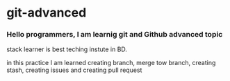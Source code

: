 # git-advanced

### Hello programmers, I am learnig git and Github advanced topic

stack learner is best teching instute in BD. 

in this practice I am learned creating branch, merge tow branch, creating stash, creating issues and creating pull request

